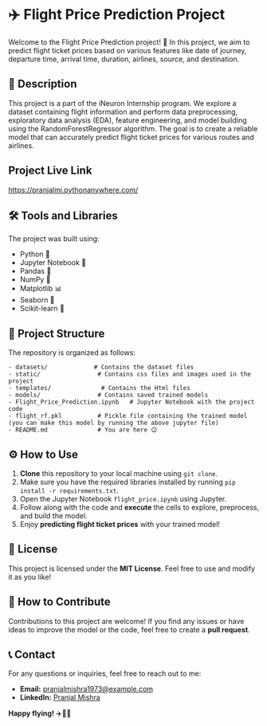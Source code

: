 ﻿# ✈️ Flight Price Prediction Project 

Welcome to the Flight Price Prediction project! 🚀 In this project, we aim to predict flight ticket prices based on various features like date of journey, departure time, arrival time, duration, airlines, source, and destination.


## 📝 Description

This project is a part of the iNeuron Internship program. We explore a dataset containing flight information and perform data preprocessing, exploratory data analysis (EDA), feature engineering, and model building using the RandomForestRegressor algorithm. The goal is to create a reliable model that can accurately predict flight ticket prices for various routes and airlines.

## Project Live Link
https://pranjalmi.pythonanywhere.com/

## 🛠️ Tools and Libraries

The project was built using:

- Python 🐍
- Jupyter Notebook 📓
- Pandas 🐼
- NumPy 🔢
- Matplotlib 📊
- Seaborn 🌊
- Scikit-learn 🧠

## 📂 Project Structure

The repository is organized as follows:

```
- datasets/             # Contains the dataset files
- static/                # Contains css files and images used in the project
- templates/              # Contains the Html files 
- models/                # Contains saved trained models
- Flight_Price_Prediction.ipynb   # Jupyter Notebook with the project code
- flight_rf.pkl          # Pickle file containing the trained model (you can make this model by running the above jupyter file)
- README.md              # You are here 😉
```

## ⚙️ How to Use

1. **Clone** this repository to your local machine using `git clone`.
2. Make sure you have the required libraries installed by running `pip install -r requirements.txt`.
3. Open the Jupyter Notebook `flight_price.ipynb` using Jupyter.
4. Follow along with the code and **execute** the cells to explore, preprocess, and build the model.
5. Enjoy **predicting flight ticket prices** with your trained model!

## 📃 License

This project is licensed under the **MIT License**. Feel free to use and modify it as you like!

## 🤝 How to Contribute

Contributions to this project are welcome! If you find any issues or have ideas to improve the model or the code, feel free to create a **pull request**.

## 📞 Contact

For any questions or inquiries, feel free to reach out to me:

- **Email:** pranjalmishra1973@example.com
- **LinkedIn:** [Pranjal Mishra](https://www.linkedin.com/in/pranjal-mishra-057287229/)

**Happy flying!** ✈️🚀🌌

